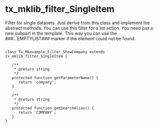 tx\_mklib\_filter\_SingleItem
=============================

Filter for single datasets. Just derive from this class and implement the abstract methods. You can use this filter for a list action. You need just a new subpart in the template. This way you can use the \#\#\#...EMPTYLIST\#\#\# marker if the element could not be found.

~~~~ {.sourceCode .php}

class Tx_Mkexample_Filter_ShowCompany extends tx_mklib_filter_SingleItem {

   /**
    * @return string
    */
   protected function getParameterName() {
      return 'company';
   }

   /**
    * @return string
    */
   protected function getSearchAlias() {
      return 'COMPANY';
   }
}
~~~~
